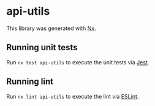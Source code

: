 # api-utils

This library was generated with [Nx](https://nx.dev).

## Running unit tests

Run `nx test api-utils` to execute the unit tests via [Jest](https://jestjs.io).

## Running lint

Run `nx lint api-utils` to execute the lint via [ESLint](https://eslint.org/).
